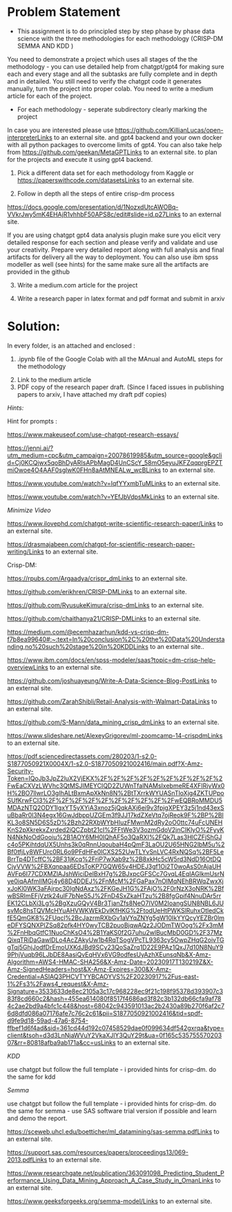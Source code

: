 # Problem Statement

*  This assignment is to do principled step by step phase by phase data science with the three methodologies for each methodology (CRISP-DM SEMMA AND KDD )

You need to demonstrate a project which uses all stages of the the methodology - you can use detailed help from chatgpt/gpt4 for making sure each and every stage and all the subtasks are fully complete and in depth and in detailed. You still need to verify the chatgpt code it generates manually, turn the project into proper colab. You need to write a medium article for each of the project. 

* For each methodology - seperate subdirectory clearly marking the project

In case you are interested please use https://github.com/KillianLucas/open-interpreterLinks to an external site. and gpt4 backend and your own docker with all python packages to overcome limits of gpt4. You can also take help from https://github.com/geekan/MetaGPTLinks to an external site. to plan for the projects and execute it using gpt4 backend.

1. Pick a different data set for each methodology from Kaggle or https://paperswithcode.com/datasetsLinks to an external site.

2.  Follow in depth all the steps of entire crisp-dm process

https://docs.google.com/presentation/d/1NozxdUtcAWOBq-VVkrJwy5mK4EHAjR1vhhbF50APS8c/edit#slide=id.p27Links to an external site.

If you are using chatgpt gpt4 data analysis plugin make sure you elicit very detailed response for each section and please verify and validate and use your creativity. Prepare very detailed report along with full analysis and final artifacts for delivery all the way to deployment. You can also use ibm spss modeller as well (see hints) for the same make sure all the artifacts are provided in the github

3. Write a medium.com article for the project

4. Write a research paper in latex format and pdf format and submit in arxiv



# Solution:
 In every folder, is an attached and enclosed :
1. .ipynb file of the Google Colab with all the MAnual and AutoML steps for the methodology
2) Link to the medium article
3) PDF copy of the research paper draft. (Since I faced issues in publishing papers to arxiv, I have attached my draft pdf copies)

 

 

*Hints:*

 Hint for prompts : 

https://www.makeuseof.com/use-chatgpt-research-essays/

https://jenni.ai/?utm_medium=cpc&utm_campaign=20078619985&utm_source=google&gclid=Cj0KCQjwx5qoBhDyARIsAPbMagD4UnCScY_58mO5eyuJKFZqqprgEPZTmiOwoe4O4AAF0sglwK0FHn8aAtMNEALw_wcBLinks to an external site.

https://www.youtube.com/watch?v=IqfYYxmbTuMLinks to an external site.


https://www.youtube.com/watch?v=YEfJbVdpsMkLinks to an external site.

*Minimize Video*

https://www.ilovephd.com/chatgpt-write-scientific-research-paper/Links to an external site.

https://drasmajabeen.com/chatgpt-for-scientific-research-paper-writing/Links to an external site.


Crisp-DM: 

https://rpubs.com/Argaadya/crispr_dmLinks to an external site.

https://github.com/erikhren/CRISP-DMLinks to an external site.

https://github.com/RyusukeKimura/crisp-dmLinks to an external site.

https://github.com/chaithanya21/CRISP-DMLinks to an external site.

https://medium.com/@ecemhazarhun/kdd-vs-crisp-dm-f7b8ea99640#:~:text=In%20conclusion%2C%20the%20Data%20Understanding,no%20such%20stage%20in%20KDDLinks to an external site..

 

https://www.ibm.com/docs/en/spss-modeler/saas?topic=dm-crisp-help-overviewLinks to an external site.

 

 

https://github.com/joshuayeung/Write-A-Data-Science-Blog-PostLinks to an external site.

https://github.com/ZarahShibli/Retail-Analysis-with-Walmart-DataLinks to an external site.

https://github.com/S-Mann/data_mining_crisp_dmLinks to an external site.

https://www.slideshare.net/AlexeyGrigorev/ml-zoomcamp-14-crispdmLinks to an external site.

https://pdf.sciencedirectassets.com/280203/1-s2.0-S1877050921X0004X/1-s2.0-S1877050921002416/main.pdf?X-Amz-Security-Token=IQoJb3JpZ2luX2VjEKX%2F%2F%2F%2F%2F%2F%2F%2F%2F%2FwEaCXVzLWVhc3QtMSJIMEYCIQD2ZUWnTfalNAMsIxebmeRE4XFIRjvWx0H%2BO7llwrLO3gIhALtBxmApXkNn8N%2BtTXrrkWYUASnTloXjg4ZKTUPpoSUfKrwFCI3%2F%2F%2F%2F%2F%2F%2F%2F%2F%2FwEQBRoMMDU5MDAzNTQ2ODY1IgxYT5yXYiA3xnoz5jQqkAXj6ei9v3fpjgXPEY3z5j1nd43exSuBbaRr0l3N4egx16GwJdbppUZGEm3f9JJ17kdZXeVtq7ojReok9F%2BP%2BlKL3o8SN5D6S5zD%2Bzh22RXbWYbHIuzFMwnM2dRy2oO0ttc74uFcUNEHKnS2pXkrekxZxrded2iQCZpbt21cI%2FFtWe3V3ozmGdoV2jnCIKlyO%2FyyKN4NkNoOdGooiu%2B1AOY6MH0IQhAF5o3QaRXI%2FQk7Las3HlCZFjShGJc4o5PKihtdqUX5Unhs3k0qRnnUqoubaH4pQmF3LaOU2U65HNG2lbM5u%2Bf0tfjLy8WFUrc0RL6o9PFdHFe0lCXS252UwTLYvSnLVC4RxNQSq%2BF5LeBrrTp4DTcffC%2BF31jKcq%2FriP7wXab9z%2B8xkHc5cW5rd3NdD16OtDQCjyVVW%2FBXqnpaa6EDsToKP7GQW65v4HDEJ3gf1Oi2T0woAsS0rAjaUHAVFp6I77CDXMZlAJshWiciDeIBxH7g%2BJxpcGFSCc7GvqL4EqIAGIkmUsrNye0iqAAfmIlMGj4y68D4DDEJ%2FnMcM%2FGaPax7nOIMqNEhBRWqZwxXjxJoKl0WK3aFAjrpc30IgNdAxz%2FKGeJH1G%2FAjO%2F0rNzX3oNRK%2BfwBSRImEFjVztk24ulF7bNeS5J%2FnD4SxZkaHTzu%2B8fgGpif4NnuDAr5rrEK12CLbXi3Lg%2BgXzuGQyV4Br3TjanZfs8NeO7IV0M2IoangSUN8NBL6JUsvMc8hsTQVMcHYuAHVWKWEkDvlKfHKG%2FtodUeHtPWKSlRuhxOtledCkfE5QmGK8%2FUqcl%2BcJazrmRXbGv1aVYqZNYg5gW10IkYYQcyYEZBr0lmeDFYSQNXPlZSq82pfk4HY0wyTCB2puoBjqwAQz2JODmTWOog%2Fx3mM%2FnHbqGtfC1NuoChKsO4%2B1YaKS0f2G7uhu2wlBucMbD0GD%2F37MzQixqTRiDaGawlDLo4AcZAkyUw1b4RqTSogVPcTL9363cy5OwpZHqG2oivTGgTqj5GhjJodfDrEmoUXKdJBd9SCy23QoSaZrq1D22E9PAz1QxJ7d10N8NuY99PhjVuqb96LJbDE8AasiQvEqHVx6VG9odfesUyAzhXEunsqNb&X-Amz-Algorithm=AWS4-HMAC-SHA256&X-Amz-Date=20230917T130219Z&X-Amz-SignedHeaders=host&X-Amz-Expires=300&X-Amz-Credential=ASIAQ3PHCVTYYBCAOYVS%2F20230917%2Fus-east-1%2Fs3%2Faws4_request&X-Amz-Signature=3533633de8ec2105a3c17c968228ec9f21c198f95378d393907c383f8cd660c2&hash=455ea614080f8517f4686ad3f82c3b132db66cfa9af784c2ae2bd9a4bfc1c448&host=68042c943591013ac2b2430a89b270f6af2c76d8dfd086a07176afe7c76c2c61&pii=S1877050921002416&tid=spdf-d9fe9d18-59ad-47a6-8754-ffbef1d6f4ad&sid=361cd44d192c07458529dae0f099634df542gxrqa&type=client&tsoh=d3d3LnNjaWVuY2VkaXJlY3QuY29t&ua=0f165c53575557020307&rr=80818afba9ab171a&cc=usLinks to an external site.

 

*KDD*

use chatgpt but follow the full template - i provided hints for crisp-dm. do the same for kdd

 

*Semma*

use chatgpt but follow the full template - i provided hints for crisp-dm. do the same for semma - use SAS software trial version if possible and learn and demo the report.

https://sceweb.uhcl.edu/boetticher/ml_datamining/sas-semma.pdfLinks to an external site.

https://support.sas.com/resources/papers/proceedings13/069-2013.pdfLinks to an external site.

https://www.researchgate.net/publication/363091098_Predicting_Student_Performance_Using_Data_Mining_Approach_A_Case_Study_in_OmanLinks to an external site.

https://www.geeksforgeeks.org/semma-model/Links to an external site.
